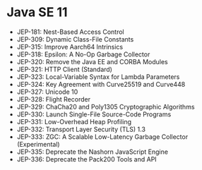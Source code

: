 # Java SE 11
* JEP-181: Nest-Based Access Control
* JEP-309: Dynamic Class-File Constants
* JEP-315: Improve Aarch64 Intrinsics
* JEP-318: Epsilon: A No-Op Garbage Collector
* JEP-320: Remove the Java EE and CORBA Modules
* JEP-321: HTTP Client (Standard)
* JEP-323: Local-Variable Syntax for Lambda Parameters
* JEP-324: Key Agreement with Curve25519 and Curve448
* JEP-327: Unicode 10
* JEP-328: Flight Recorder
* JEP-329: ChaCha20 and Poly1305 Cryptographic Algorithms
* JEP-330: Launch Single-File Source-Code Programs
* JEP-331: Low-Overhead Heap Profiling
* JEP-332: Transport Layer Security (TLS) 1.3
* JEP-333: ZGC: A Scalable Low-Latency Garbage Collector (Experimental)
* JEP-335: Deprecate the Nashorn JavaScript Engine
* JEP-336: Deprecate the Pack200 Tools and API
